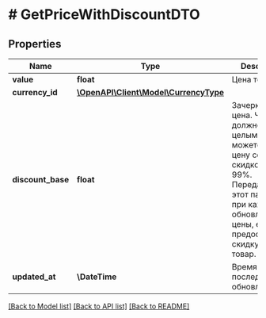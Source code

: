 # # GetPriceWithDiscountDTO

## Properties

Name | Type | Description | Notes
------------ | ------------- | ------------- | -------------
**value** | **float** | Цена товара. |
**currency_id** | [**\OpenAPI\Client\Model\CurrencyType**](CurrencyType.md) |  |
**discount_base** | **float** | Зачеркнутая цена.  Число должно быть целым. Вы можете указать цену со скидкой от 5 до 99%.  Передавайте этот параметр при каждом обновлении цены, если предоставляете скидку на товар. | [optional]
**updated_at** | **\DateTime** | Время последнего обновления. |

[[Back to Model list]](../../README.md#models) [[Back to API list]](../../README.md#endpoints) [[Back to README]](../../README.md)

